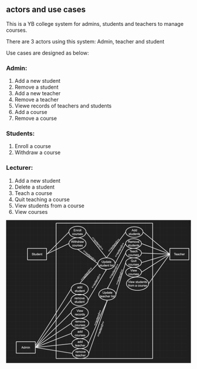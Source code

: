 
## actors and use cases

This is a YB college system for admins, students and teachers to manage courses.

There are 3 actors using this system: Admin, teacher and student

Use cases are designed as below:

### Admin:
1. Add a new student
2. Remove a student
3. Add a new teacher
4. Remove a teacher
5. Viewe records of teachers and students
6. Add a course
7. Remove a course

### Students:
1. Enroll a course
2. Withdraw a course

### Lecturer:
1. Add a new student
2. Delete a student
3. Teach a course
4. Quit teaching a course
5. View students from a course
6. View courses


![usecases](/tree/main/Week3/Activity6/usecases.png "usecases")